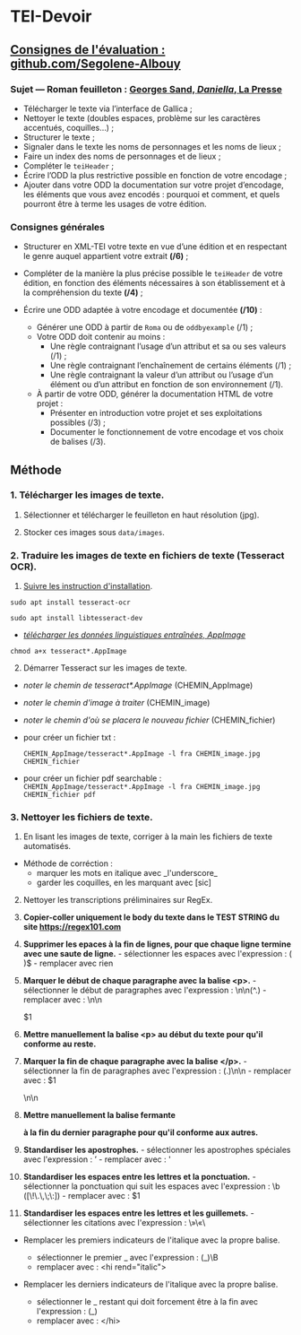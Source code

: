 # TEI-Devoir

## [Consignes de l'évaluation : github.com/Segolene-Albouy](https://github.com/Segolene-Albouy/XML-TEI_M2TNAH/blob/main/ConsignesEvaluation.md)

### Sujet — Roman feuilleton : [Georges Sand, *Daniella*, La Presse](https://gallica.bnf.fr/html/und/presse-et-revues/la-daniella?mode=desktop)

* Télécharger le texte via l’interface de Gallica ;
* Nettoyer le texte (doubles espaces, problème sur les caractères accentués, coquilles…) ;
* Structurer le texte ;
* Signaler dans le texte les noms de personnages et les noms de lieux ;
* Faire un index des noms de personnages et de lieux ;
* Compléter le `teiHeader` ;
* Écrire l’ODD la plus restrictive possible en fonction de votre encodage ;
* Ajouter dans votre ODD la documentation sur votre projet d’encodage, les éléments que vous avez encodés : pourquoi et comment, et quels pourront être à terme les usages de votre édition.

### Consignes générales

* Structurer en XML-TEI votre texte en vue d’une édition et en respectant le genre auquel appartient votre extrait **(/6)** ;

* Compléter de la manière la plus précise possible le `teiHeader` de votre édition, en fonction des éléments nécessaires à son établissement et à la compréhension du texte **(/4)** ;

* Écrire une ODD adaptée à votre encodage et documentée **(/10)** :
	- Générer une ODD à partir de `Roma` ou de `oddbyexample` (/1) ;
	- Votre ODD doit contenir au moins :
		- Une règle contraignant l’usage d’un attribut et sa ou ses valeurs (/1) ;
		- Une règle contraignant l’enchaînement de certains éléments (/1) ;
		- Une règle contraignant la valeur d’un attribut ou l’usage d’un élément ou d’un attribut en fonction de son environnement (/1).
	- À partir de votre ODD, générer la documentation HTML de votre projet :
		- Présenter en introduction votre projet et ses exploitations possibles (/3) ;
		- Documenter le fonctionnement de votre encodage et vos choix de balises (/3).
    
## Méthode

### 1. Télécharger les images de texte.

1. Sélectionner et télécharger le feuilleton en haut résolution (jpg).

2. Stocker ces images sous ```data/images```.
 
### 2. Traduire les images de texte en fichiers de texte (Tesseract OCR).

1. [Suivre les instruction d'installation](https://tesseract-ocr.github.io/tessdoc/Installation.html).

  ```sudo apt install tesseract-ocr```

  ```sudo apt install libtesseract-dev```

  - [_télécharger les données linguistiques entraînées, AppImage_](https://github.com/AlexanderP/tesseract-appimage/releases)

  ```chmod a+x tesseract*.AppImage```

2. Démarrer Tesseract sur les images de texte.
  - _noter le chemin de tesseract*.AppImage_ (CHEMIN_AppImage)
  - _noter le chemin d'image à traiter_ (CHEMIN_image)
  - _noter le chemin d'où se placera le nouveau fichier_ (CHEMIN_fichier)
  - pour créer un fichier txt :

    ```CHEMIN_AppImage/tesseract*.AppImage -l fra CHEMIN_image.jpg CHEMIN_fichier```

  - pour créer un fichier pdf searchable :
    ```CHEMIN_AppImage/tesseract*.AppImage -l fra CHEMIN_image.jpg CHEMIN_fichier pdf```

### 3. Nettoyer les fichiers de texte.

1. En lisant les images de texte, corriger à la main les fichiers de texte automatisés.

  - Méthode de corréction :
    - marquer les mots en italique avec \_l'underscore_
    - garder les coquilles, en les marquant avec \[sic]
    
2. Nettoyer les transcriptions préliminaires sur RegEx.

  1. **Copier-coller uniquement le body du texte dans le TEST STRING du site https://regex101.com**

  2. **Supprimer les epaces à la fin de lignes, pour que chaque ligne termine avec une saute de ligne.**
    - sélectionner les espaces avec l'expression : ( )$
    - remplacer avec rien 

  3. **Marquer le début de chaque paragraphe avec la balise \<p>.**
    - sélectionner le début de paragraphes avec l'expression : \n\n(^.)
    - remplacer avec : \n\n<p>$1

  4. **Mettre manuellement la balise \<p> au début du texte pour qu'il conforme au reste.**

  5. **Marquer la fin de chaque paragraphe avec la balise \</p>.**
    - sélectionner la fin de paragraphes avec l'expression : (.)\\n\\n
    - remplacer avec : $1</p>\\n\\n

  6. **Mettre manuellement la balise fermante </p> à la fin du dernier paragraphe pour qu'il conforme aux autres.**

  7. **Standardiser les apostrophes.**
    - sélectionner les apostrophes spéciales avec l'expression : ’
    - remplacer avec : '

  8. **Standardiser les espaces entre les lettres et la ponctuation.**
    - sélectionner la ponctuation qui suit les espaces avec l'expression : \\b ([\\!\\.\\,\\;\\:])
    - remplacer avec : \$1

  9. **Standardiser les espaces entre les lettres et les guillemets.**
    - sélectionner les citations avec l'expression : \\»\\«\\

  - Remplacer les premiers indicateurs de l'italique avec la propre balise.
    - sélectionner le premier \_ avec l'expression : (\_)\B
    - remplacer avec : \<hi rend="italic">

  - Remplacer les derniers indicateurs de l'italique avec la propre balise.
    - sélectionner le _ restant qui doit forcement être à la fin avec l'expression : (_)
    - remplacer avec : \</hi>
